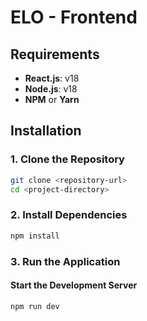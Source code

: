 # ELO - Frontend

## Requirements

- **React.js**: v18
- **Node.js**: v18
- **NPM** or **Yarn**

## Installation

### 1. Clone the Repository
```sh
git clone <repository-url>
cd <project-directory>
```

### 2. Install Dependencies
```sh
npm install
```
### 3. Run the Application

#### Start the Development Server
```sh
npm run dev
```